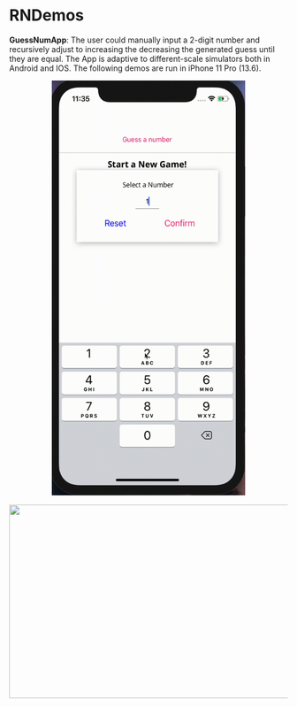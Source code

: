 # RNDemos

**GuessNumApp**: The user could manually input a 2-digit number and recursively adjust to increasing the decreasing the generated guess until they are equal. The App is adaptive to different-scale simulators both in Android and IOS. The following demos are run in iPhone 11 Pro (13.6). 

<p align = "center">
    <img src="https://github.com/StevenZhang0116/RNDemos/blob/main/Demos/Demo1.gif" width = "350" height = "750" />
</p>
<p align = "center">
    <img src="https://github.com/StevenZhang0116/RNDemos/blob/main/Demos/Demo2.gif" width = "750" height = "350" div align = center/>
</p>



